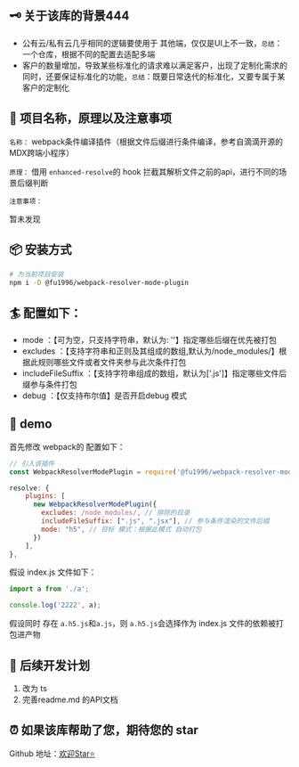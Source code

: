## 🗝 关于该库的背景444

- 公有云/私有云几乎相同的逻辑要使用于 其他端，仅仅是UI上不一致，`总结`：一个仓库，根据不同的配置去适配多端
- 客户的数量增加，导致某些标准化的请求难以满足客户，出现了定制化需求的同时，还要保证标准化的功能，`总结`：既要日常迭代的标准化，又要专属于某客户的定制化

## 🎉 项目名称，原理以及注意事项

`名称：` webpack条件编译插件（根据文件后缀进行条件编译，参考自滴滴开源的MDX跨端小程序）

`原理：` 借用 `enhanced-resolve`的 hook 拦截其解析文件之前的api，进行不同的场景后缀判断

`注意事项：`

暂未发现

## 📦 安装方式

```bash
# 为当前项目安装
npm i -D @fu1996/webpack-resolver-mode-plugin
```

## 🏄 配置如下：

- mode ：【可为空，只支持字符串，默认为: ''】指定哪些后缀在优先被打包
- excludes ：【支持字符串和正则及其组成的数组,默认为/node_modules/】根据此规则哪些文件或者文件夹参与此次条件打包
- includeFileSuffix ：【支持字符串组成的数组，默认为['.js']】指定哪些文件后缀参与条件打包
- debug ：【仅支持布尔值】是否开启debug 模式

## 📝 demo

首先修改 webpack的 配置如下：

```js
// 引入该插件
const WebpackResolverModePlugin = require('@fu1996/webpack-resolver-mode-plugin');
```

```js
resolve: {
    plugins: [
      new WebpackResolverModePlugin({
        excludes: /node_modules/, // 排除的目录
        includeFileSuffix: [".js", ".jsx"], // 参与条件渲染的文件后缀
        mode: "h5", // 目标 模式：根据此模式 自动打包
      })
    ],
},
```

假设 index.js 文件如下：

```js
import a from './a';

console.log('2222', a);
```

假设同时 存在 `a.h5.js`和`a.js`，则 `a.h5.js`会选择作为 index.js 文件的依赖被打包进产物

## 📣 后续开发计划

1. 改为 ts
2. 完善readme.md 的API文档

## ⏰ 如果该库帮助了您，期待您的 star

Github 地址：[欢迎Star⭐️](https://github.com/fu1996/webpack-plugins-loaders/tree/main/packages/webpack-resolve-mode-plugin)
